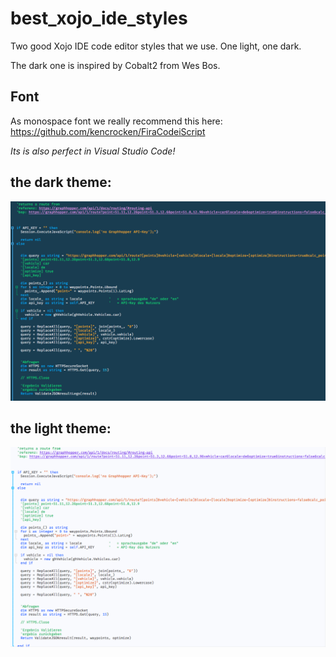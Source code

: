 # best_xojo_ide_styles

Two good Xojo IDE code editor styles that we use. One light, one dark. 

The dark one is inspired by Cobalt2 from Wes Bos.

## Font
As monospace font we really recommend this here:
https://github.com/kencrocken/FiraCodeiScript

_Its is also perfect in Visual Studio Code!_

## the dark theme:
![xojo dark theme by Lars Lehmann](https://github.com/StadtLandNetz/best_xojo_ide_styles/blob/master/img/theme_dark_scr.png)

## the light theme:
![xojo light theme by Lars Lehmann](https://github.com/StadtLandNetz/best_xojo_ide_styles/blob/master/img/theme_light_scr.png)
